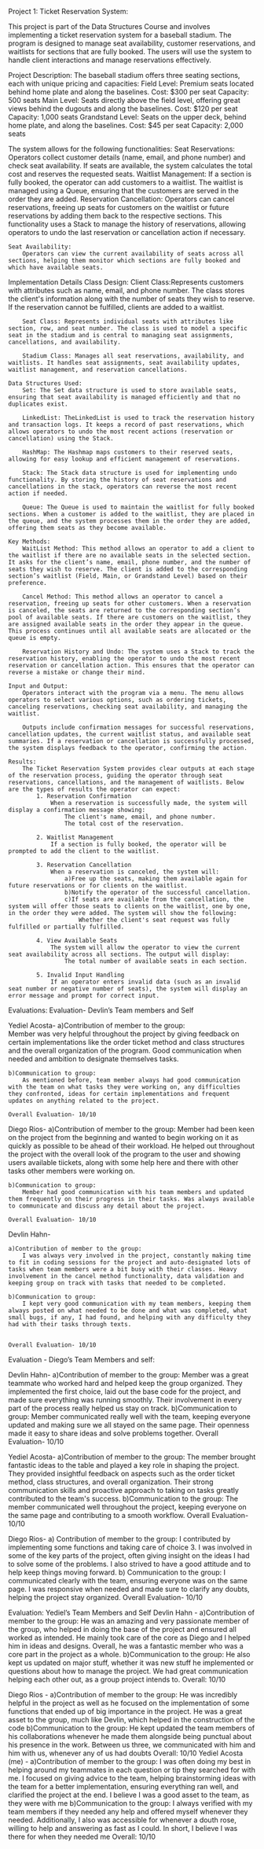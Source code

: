 Project 1: Ticket Reservation System:

This project is part of the Data Structures Course and involves implementing a ticket reservation system for a baseball stadium. The program is designed to manage seat availability, customer reservations, and waitlists for sections that are fully booked. The users will use the system to handle client interactions and manage reservations effectively.


Project Description:
    The baseball stadium offers three seating sections, each with unique pricing and capacities:
        Field Level:
            Premium seats located behind home plate and along the baselines.
            Cost: $300 per seat
            Capacity: 500 seats
        Main Level:
            Seats directly above the field level, offering great views behind the dugouts and along the baselines.
            Cost: $120 per seat
            Capacity: 1,000 seats
        Grandstand Level:
            Seats on the upper deck, behind home plate, and along the baselines.
            Cost: $45 per seat
            Capacity: 2,000 seats

The system allows for the following functionalities:
    Seat Reservations:
        Operators collect customer details (name, email, and phone number) and check seat availability. If seats are available, the system calculates the total cost and reserves the requested seats.
    Waitlist Management:
        If a section is fully booked, the operator can add customers to a waitlist. The waitlist is managed using a Queue, ensuring that the customers are served in the order they are added.
    Reservation Cancellation:
        Operators can cancel reservations, freeing up seats for customers on the waitlist or future reservations by adding them back to the respective sections. This functionality uses a Stack to manage the history of reservations, allowing operators to undo the last reservation or cancellation action if necessary.

    Seat Availability:
        Operators can view the current availability of seats across all sections, helping them monitor which sections are fully booked and which have available seats.




Implementation Details
    Class Design:
        Client Class:Represents customers with attributes such as name, email, and phone number. The class stores the client's information along with the number of seats they wish to reserve. If the reservation cannot be fulfilled, clients are added to a waitlist.

        Seat Class: Represents individual seats with attributes like section, row, and seat number. The class is used to model a specific seat in the stadium and is central to managing seat assignments, cancellations, and availability.

        Stadium Class: Manages all seat reservations, availability, and waitlists. It handles seat assignments, seat availability updates, waitlist management, and reservation cancellations.
    
    Data Structures Used:
        Set: The Set data structure is used to store available seats, ensuring that seat availability is managed efficiently and that no duplicates exist.

        LinkedList: TheLinkedList is used to track the reservation history and transaction logs. It keeps a record of past reservations, which allows operators to undo the most recent actions (reservation or cancellation) using the Stack.
        
        HashMap: The Hashmap maps customers to their reserved seats, allowing for easy lookup and efficient management of reservations.
        
        Stack: The Stack data structure is used for implementing undo functionality. By storing the history of seat reservations and cancellations in the stack, operators can reverse the most recent action if needed.
        
        Queue: The Queue is used to maintain the waitlist for fully booked sections. When a customer is added to the waitlist, they are placed in the queue, and the system processes them in the order they are added, offering them seats as they become available.

    Key Methods:
        WaitList Method: This method allows an operator to add a client to the waitlist if there are no available seats in the selected section. It asks for the client’s name, email, phone number, and the number of seats they wish to reserve. The client is added to the corresponding section’s waitlist (Field, Main, or Grandstand Level) based on their preference.

        Cancel Method: This method allows an operator to cancel a reservation, freeing up seats for other customers. When a reservation is canceled, the seats are returned to the corresponding section’s pool of available seats. If there are customers on the waitlist, they are assigned available seats in the order they appear in the queue. This process continues until all available seats are allocated or the queue is empty.

        Reservation History and Undo: The system uses a Stack to track the reservation history, enabling the operator to undo the most recent reservation or cancellation action. This ensures that the operator can reverse a mistake or change their mind.
        
    Input and Output:
        Operators interact with the program via a menu. The menu allows operators to select various options, such as ordering tickets, canceling reservations, checking seat availability, and managing the waitlist.

        Outputs include confirmation messages for successful reservations, cancellation updates, the current waitlist status, and available seat summaries. If a reservation or cancellation is successfully processed, the system displays feedback to the operator, confirming the action.

    Results:
	    The Ticket Reservation System provides clear outputs at each stage of the reservation process, guiding the operator through seat reservations, cancellations, and the management of waitlists. Below are the types of results the operator can expect:
	        1. Reservation Confirmation
                When a reservation is successfully made, the system will display a confirmation message showing:
                    The client's name, email, and phone number.
                    The total cost of the reservation.

            2. Waitlist Management
                If a section is fully booked, the operator will be prompted to add the client to the waitlist.

	        3. Reservation Cancellation
                When a reservation is canceled, the system will:
                    a)Free up the seats, making them available again for future reservations or for clients on the waitlist.
                    b)Notify the operator of the successful cancellation.
                    c)If seats are available from the cancellation, the system will offer those seats to clients on the waitlist, one by one, in the order they were added. The system will show the following:
                        Whether the client's seat request was fully fulfilled or partially fulfilled.

	        4. View Available Seats
                The system will allow the operator to view the current seat availability across all sections. The output will display:
                    The total number of available seats in each section.
                    
	        5. Invalid Input Handling
                If an operator enters invalid data (such as an invalid seat number or negative number of seats), the system will display an error message and prompt for correct input.











Evaluations:
Evaluation- Devlin’s Team members and Self
	
Yediel Acosta-
	a)Contribution of member to the group:		
        Member was very helpful throughout the project by giving feedback on certain          implementations like the order ticket method and class structures and the overall organization of the program. Good communication when needed and ambition to designate themselves tasks.

	b)Communication to group:
        As mentioned before, team member always had good communication with the team on what tasks they were working on, any difficulties they confronted, ideas for certain implementations and frequent updates on anything related to the project.

	Overall Evaluation- 10/10

Diego Rios-
	a)Contribution of member to the group:
        Member had been keen on the project from the beginning and wanted to begin working on it as quickly as possible to be ahead of their workload. He helped out throughout  the project with the overall look of the program to the user and showing users available tiickets, along with some help here and there with other tasks other members were working on.

	b)Communication to group:
        Member had good communication with his team members and updated them frequently on their progress in their tasks. Was always available to communicate and discuss any detail about the project.

	Overall Evaluation- 10/10

Devlin Hahn-

	a)Contribution of member to the group:
        I was always very involved in the project, constantly making time to fit in coding sessions for the project and auto-designated lots of tasks when team members were a bit busy with their classes. Heavy involvement in the cancel method functionality, data validation and keeping group on track with tasks that needed to be completed.

	b)Communication to group:
        I kept very good communication with my team members, keeping them always posted on what needed to be done and what was completed, what small bugs, if any, I had found, and helping with any difficulty they had with their tasks through texts.

		
    Overall Evaluation- 10/10



Evaluation - Diego’s Team Members and self:

Devlin Hahn-
    a)Contribution of member to the group:
        Member was a great teammate who worked hard and helped keep the group organized. They implemented the first choice, laid out the base code for the project, and made sure everything was running smoothly. Their involvement in every part of the process really helped us stay on track.
    b)Communication to group:
        Member communicated really well with the team, keeping everyone updated and making sure we all stayed on the same page. Their openness made it easy to share ideas and solve problems together.
	Overall Evaluation- 10/10

Yediel Acosta- 
    a)Contribution of member to the group:
        The member brought fantastic ideas to the table and played a key role in shaping the project. They provided insightful feedback on aspects such as the order ticket method, class structures, and overall organization. Their strong communication skills and proactive approach to taking on tasks greatly contributed to the team's success.
    b)Communication to the group:
        The member communicated well throughout the project, keeping everyone on the same page and contributing to a smooth workflow.
	Overall Evaluation- 10/10

Diego Rios-
	a) Contribution of member to the group:
        I contributed by implementing some functions and taking care of choice 3. I was involved in some of the key parts of the project, often giving insight on the ideas I had to solve some of the problems. I also strived to have a good attitude and to help keep things moving forward.
	b) Communication to the group: 
        I communicated clearly with the team, ensuring everyone was on the same page. I was responsive when needed and made sure to clarify any doubts, helping the project stay organized.
    Overall Evaluation- 10/10


Evaluation: Yediel’s Team Members and Self
Devlin Hahn -
    a)Contribution of member to the group:
        He was an amazing and very passionate member of the group, who helped in doing the base of the project and ensured all worked as intended. He mainly took care of the core as Diego and I helped him in ideas and designs. Overall, he was a fantastic member who was a core part in the project as a whole.
    b)Communication to the group:
        He also kept us updated on major stuff, whether it was new stuff he implemented or questions about how to manage the project. We had great communication helping each other out, as a group project intends to.
    Overall: 10/10

Diego Rios -
    a)Contribution of member to the group:
        He was incredibly helpful in the project as well as he focused on the implementation of some functions that ended up of big importance in the project. He was a great asset to the group, much like Devlin, which helped in the construction of the code
    b)Communication to the group:
        He kept updated the team members of his collaborations whenever he made them alongside being punctual about his presence in the work. Between us three, we communicated with him and him with us, whenever any of us had doubts
    Overall: 10/10
Yediel Acosta (me) -
    a)Contribution of member to the group:
        I was often doing my best in helping around my teammates in each question or tip they searched for with me. I focused on giving advice to the team, helping brainstorming ideas with the team for a better implementation, ensuring everything ran well, and clarified the project at the end. I believe I was a good asset to the team, as they were with me
    b)Communication to the group:
        I always verified with my team members if they needed any help and offered myself whenever they needed. Additionally, I also was accessible for whenever a douth rose, willing to help and answering as fast as I could. In short, I believe I was there for when they needed me
    Overall: 10/10

